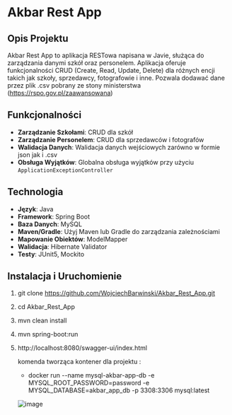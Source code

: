 # Akbar Rest App

## Opis Projektu

Akbar Rest App to aplikacja RESTowa napisana w Javie, służąca do zarządzania danymi szkół oraz personelem. Aplikacja oferuje funkcjonalności CRUD (Create, Read, Update, Delete) dla różnych encji takich jak szkoły, sprzedawcy, fotografowie i inne. Pozwala dodawać dane przez plik .csv pobrany ze stony ministerstwa (https://rspo.gov.pl/zaawansowana)

## Funkcjonalności

- **Zarządzanie Szkołami**: CRUD dla szkół
- **Zarządzanie Personelem**: CRUD dla sprzedawców i fotografów
- **Walidacja Danych**: Walidacja danych wejściowych zarówno w formie json jak i .csv
- **Obsługa Wyjątków**: Globalna obsługa wyjątków przy użyciu `ApplicationExceptionController`

## Technologia

- **Język**: Java
- **Framework**: Spring Boot
- **Baza Danych**:  MySQL
- **Maven/Gradle**: Użyj Maven lub Gradle do zarządzania zależnościami
- **Mapowanie Obiektów**: ModelMapper
- **Walidacja**: Hibernate Validator
- **Testy**: JUnit5, Mockito

## Instalacja i Uruchomienie
   1. git clone https://github.com/WojciechBarwinski/Akbar_Rest_App.git
   2. cd Akbar_Rest_App
   3. mvn clean install
   4. mvn spring-boot:run
   5. http://localhost:8080/swagger-ui/index.html

      komenda tworząca kontener dla projektu :
      - docker run --name mysql-akbar-app-db -e MYSQL_ROOT_PASSWORD=password -e MYSQL_DATABASE=akbar_app_db -p 3308:3306 mysql:latest
     
      ![image](https://github.com/user-attachments/assets/b2f515ae-543e-4f35-a188-a0ab3f40df9e)
